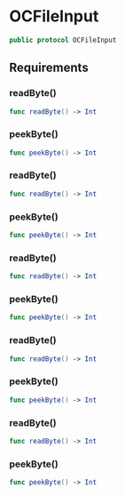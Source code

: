 # OCFileInput

``` swift
public protocol OCFileInput 
```

## Requirements

### readByte()

``` swift
func readByte() -> Int
```

### peekByte()

``` swift
func peekByte() -> Int
```

### readByte()

``` swift
func readByte() -> Int
```

### peekByte()

``` swift
func peekByte() -> Int
```

### readByte()

``` swift
func readByte() -> Int
```

### peekByte()

``` swift
func peekByte() -> Int
```

### readByte()

``` swift
func readByte() -> Int
```

### peekByte()

``` swift
func peekByte() -> Int
```

### readByte()

``` swift
func readByte() -> Int
```

### peekByte()

``` swift
func peekByte() -> Int
```
